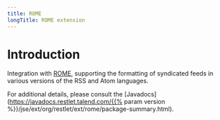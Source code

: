 ```yaml
---
title: ROME
longTitle: ROME extension
---
```

# Introduction

Integration with
[ROME](https://rometools.jira.com),
supporting the formatting of syndicated feeds in various versions of the
RSS and Atom languages.

For additional details, please consult the
[Javadocs](https://javadocs.restlet.talend.com/{{% param version %}}/jse/ext/org/restlet/ext/rome/package-summary.html).
